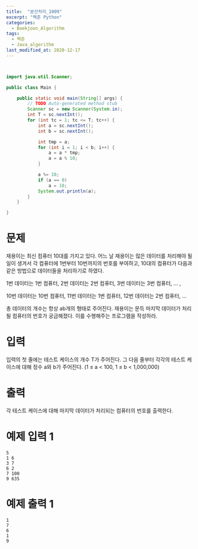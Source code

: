 ```yaml
---
title:  "분산처리_1009"
excerpt: "백준 Python"
categories:
  - Baekjoon_Algorithm
tags:
  - 백준
  - Java_algorithm
last_modified_at: 2020-12-17
---
```


```java


import java.util.Scanner;

public class Main {

	public static void main(String[] args) {
		// TODO Auto-generated method stub
		Scanner sc = new Scanner(System.in);
		int T = sc.nextInt();
		for (int tc = 1; tc <= T; tc++) {
			int a = sc.nextInt();
			int b = sc.nextInt();

			int tmp = a;
			for (int i = 1; i < b; i++) {
				a = a * tmp;
				a = a % 10;
			}

			a %= 10;
			if (a == 0)
				a = 10;
			System.out.println(a);
		}
	}

}

```

# 문제

재용이는 최신 컴퓨터 10대를 가지고 있다. 어느 날 재용이는 많은 데이터를 처리해야 될 일이 생겨서 각 컴퓨터에 1번부터 10번까지의 번호를 부여하고, 10대의 컴퓨터가 다음과 같은 방법으로 데이터들을 처리하기로 하였다.
  
1번 데이터는 1번 컴퓨터, 2번 데이터는 2번 컴퓨터, 3번 데이터는 3번 컴퓨터, ... ,
  
10번 데이터는 10번 컴퓨터, 11번 데이터는 1번 컴퓨터, 12번 데이터는 2번 컴퓨터, ...
  
총 데이터의 개수는 항상 ab개의 형태로 주어진다. 재용이는 문득 마지막 데이터가 처리될 컴퓨터의 번호가 궁금해졌다. 이를 수행해주는 프로그램을 작성하라.

# 입력

입력의 첫 줄에는 테스트 케이스의 개수 T가 주어진다. 그 다음 줄부터 각각의 테스트 케이스에 대해 정수 a와 b가 주어진다. (1 ≤ a < 100, 1 ≤ b < 1,000,000)

# 출력

각 테스트 케이스에 대해 마지막 데이터가 처리되는 컴퓨터의 번호를 출력한다.

# 예제 입력 1 

```
5
1 6
3 7
6 2
7 100
9 635
```

# 예제 출력 1 

```
1
7
6
1
9
```

